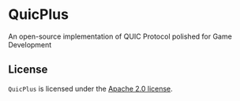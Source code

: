 # QuicPlus

An open-source implementation of QUIC Protocol polished for Game Development

## License

`QuicPlus` is licensed under the [Apache 2.0 license][apache-2.0].

[apache-2.0]: https://www.apache.org/licenses/LICENSE-2.0.html
[quicplus-docs]: https://kiddinglife.github.io/quicplus
